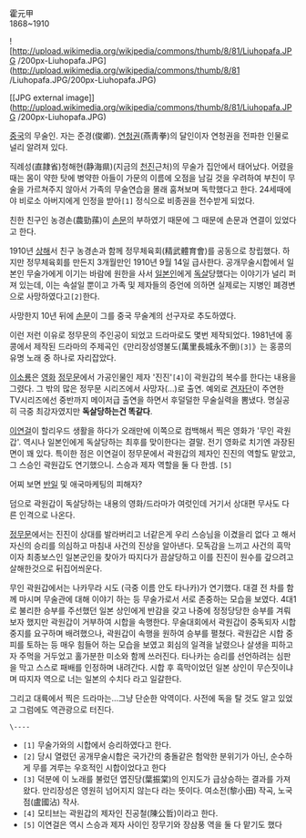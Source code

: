 霍元甲  
1868~1910

![http://upload.wikimedia.org/wikipedia/commons/thumb/8/81/Liuhopafa.JPG
/200px-Liuhopafa.JPG](http://upload.wikimedia.org/wikipedia/commons/thumb/8/81
/Liuhopafa.JPG/200px-Liuhopafa.JPG)

[[JPG external
image]](http://upload.wikimedia.org/wikipedia/commons/thumb/8/81/Liuhopafa.JPG
/200px-Liuhopafa.JPG)

[중국](%EC%A4%91%EA%B5%AD.md)의 무술인. 자는 준경(俊卿).
[연청권](%EC%97%B0%EC%B2%AD%EA%B6%8C.md)(燕靑拳)의 달인이자 연청권을 전파한 인물로 널리 알려져 있다.

직례성(直隷省)청해현(静海県)(지금의 [천진](%EC%B2%9C%EC%A7%84.md)근처)의 무술가 집안에서 태어났다. 어렸을 때는
몸이 약한 탓에 병약한 아들이 가문의 이름에 오점을 남길 것을 우려하여 부친이 무술을 가르쳐주지 않아서 가족의 무술연습을 몰래 훔쳐보며
독학했다고 한다. 24세때에야 비로소 아버지에게 인정을 받아`[1]` 정식으로 비종권을 전수받게 되었다.

친한 친구인 농경손(農勁蓀)이 [손문](%EC%86%90%EB%AC%B8.md)의 부하였기 때문에 그 때문에 손문과 연결이 있었다고
한다.

1910년 [상해](%EC%83%81%ED%95%B4.md)서 친구 농경손과 함께 정무체육회(精武體育會)를 공동으로 창립했다. 하지만
정무체육회를 만든지 3개월만인 1910년 9월 14일 급사한다. 공개무술시합에서 일본인 무술가에게 이기는 바람에 원한을 사서
[일본인](%EC%9D%BC%EB%B3%B8%EC%9D%B8.md)에게 [독살](%EB%8F%85%EC%82%B4.md)당했다는
이야기가 널리 퍼져 있는데, 이는 속설일 뿐이고 가족 및 제자들의 증언에 의하면 실제로는 지병인 폐경변으로 사망하였다고`[2]`한다.

사망한지 10년 뒤에 [손문](%EC%86%90%EB%AC%B8.md)이 그를 중국 무술계의 선구자로 추도하였다.

이런 저런 이유로 정무문의 주인공이 되었고 드라마로도 몇번 제작되었다. 1981년에 홍콩에서 제작된 드라마의
주제곡인《만리장성영불도(萬里長城永不倒)`[3]`》는 홍콩의 유명 노래 중 하나로 자리잡았다.

[이소룡](%EC%9D%B4%EC%86%8C%EB%A3%A1.md)은 [영화](%EC%98%81%ED%99%94.md)
[정무문](%EC%A0%95%EB%AC%B4%EB%AC%B8.md)에서 가공인물인 제자 '진진'`[4]`이 곽원갑의 복수를 한다는
내용을 그렸다. 그 밖의 많은 정무문 시리즈에서 사망자(…)로 출연. 예외로
[견자단](%EA%B2%AC%EC%9E%90%EB%8B%A8.md)이 주연한 TV시리즈에선 중반까지 메이저급 출연을 하면서 후덜덜한
무술실력을 뽐냈다. 명실공히 극중 최강자였지만 **독살당하는건 똑같다**.

[이연걸](%EC%9D%B4%EC%97%B0%EA%B1%B8.md)이 할리우드 생활을 하다가 오래만에 이쪽으로 컴백해서 찍은 영화가
'무인 곽원갑'. 역시나 일본인에게 독살당하는 최후를 맞이한다는 결말. 전기 영화로 치기엔 과장된 면이 꽤 있다. 특이한 점은 이연걸이
정무문에서 곽원갑의 제자인 진진의 역할도 맡았고, 그 스승인 곽원갑도 연기했으니. 스승과 제자 역할을 둘 다 한셈. `[5]`

어찌 보면 [반일](%EB%B0%98%EC%9D%BC.md) 및 애국마케팅의 피해자?

덤으로 곽원갑이 독살당하는 내용의 영화/드라마가 여럿인데 거기서 상대편 무사도 다른 인격으로 나온다.

[정무문](%EC%A0%95%EB%AC%B4%EB%AC%B8.md)에서는 진진이 상대를 발라버리고 너같은게 우리 스승님을 이겼을리 없다
고 해서 자신의 승리를 의심하고 마침내 사건의 진상을 알아낸다. 모독감을 느끼고 사건의 흑막이자 최종보스인 일본군인을 찾아가 따지다가
끔살당하고 이를 진진이 원수를 갚으려고 살해한것으로 뒤집어씌운다.

무인 곽원갑에서는 나카무라 시도 (극중 이름 안도 타나카)가 연기했다. 대결 전 차를 함께 마시며 무술관에 대해 이야기 하는 등 무술가로서
서로 존중하는 모습을 보였다. 4대1로 불리한 승부를 주선했던 일본 상인에게 반감을 갖고 나중에 정정당당한 승부를 겨뤄보자 했지만 곽원갑이
거부하여 시합을 속행한다. 무술대회에서 곽원갑이 중독되자 시합중지를 요구하며 배려했으나, 곽원갑이 속행을 원하여 승부를 펼쳤다. 곽원갑은
시합 중 피를 토하는 등 매우 힘들어 하는 모습을 보였고 회심의 일격을 날렸으나 살생을 피하고자 주먹을 거두었고 홀가분한 미소와 함께
쓰러진다. 타나카는 승리를 선언하려는 심판을 막고 스스로 패배를 인정하며 내려간다. 시합 후 흑막이었던 일본 상인이 무슨짓이냐며 따지자
역으로 너는 일본의 수치다 라고 일갈한다.

그리고 대륙에서 찍은 드라마는...그냥 단순한 악역이다. 사전에 독을 탈 것도 알고 있었고 그럼에도 역관광으로 터진다.

`\----`

  * `[1]` 무술가와의 시합에서 승리하였다고 한다.
  * `[2]` 당시 열렸던 공개무술시합은 국가간의 충돌같은 험악한 분위기가 아닌, 순수하게 무를 겨루는 우호적인 시합이었다고 한다
  * `[3]` 덕분에 이 노래를 불렀던 엽진당(葉振棠)의 인지도가 급상승하는 결과를 가져왔다. 만리장성은 영원히 넘어지지 않는다 라는 뜻이다. 여소전(黎小田) 작곡, 노국점(盧國沾) 작사.
  * `[4]` 모티브는 곽원갑의 제자인 진공철(陳公哲)이라고 한다.
  * `[5]` 이연걸은 역시 스승과 제자 사이인 장무기와 장삼풍 역을 둘 다 맡기도 했다

